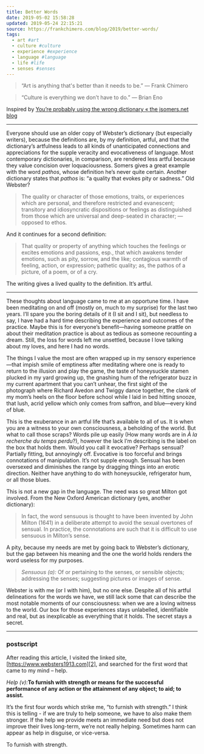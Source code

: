 ```yaml
---
title: Better Words
date: 2019-05-02 15:58:28
updated: 2019-05-24 22:15:21
source: https://frankchimero.com/blog/2019/better-words/
tags:
  - art #art
  - culture #culture
  - experience #experience
  - language #language
  - life #life
  - senses #senses
---
```

> “Art is anything that's better than it needs to be.”
> — Frank Chimero

> “Culture is everything we don’t have to do.”
> — Brian Eno

Inspired by [You’re probably using the wrong dictionary « the jsomers.net blog][1]

* * *

Everyone should use an older copy of Webster’s dictionary (but especially writers), because the definitions are, by my definition, artful, and that the dictionary’s artfulness leads to all kinds of unanticipated connections and appreciations for the supple veracity and evocativeness of language. Most contemporary dictionaries, in comparison, are rendered less artful because they value concision over loquaciousness. Somers gives a great example with the word *pathos*, whose definition he’s never quite certain. Another dictionary states that *pathos* is: “a quality that evokes pity or sadness.” Old Webster?

> The quality or character of those emotions, traits, or experiences which are personal, and therefore restricted and evanescent; transitory and idiosyncratic dispositions or feelings as distinguished from those which are universal and deep-seated in character; — opposed to ethos.
 
And it continues for a second definition:

> That quality or property of anything which touches the feelings or excites emotions and passions, esp., that which awakens tender emotions, such as pity, sorrow, and the like; contagious warmth of feeling, action, or expression; pathetic quality; as, the pathos of a picture, of a poem, or of a cry.
 
The writing gives a lived quality to the definition. It’s artful.

* * *

These thoughts about language came to me at an opportune time. I have been meditating on and off (mostly on, much to my surprise) for the last two years. I’ll spare you the boring details of it (I sit and I sit), but needless to say, I have had a hard time describing the experience and outcomes of the practice. Maybe this is for everyone’s benefit—having someone prattle on about their meditation practice is about as tedious as someone recounting a dream. Still, the loss for words left me unsettled, because I love talking about my loves, and here I had no words.

The things I value the most are often wrapped up in my sensory experience—that impish smile of emptiness after meditating where one is ready to return to the illusion and play the game, the taste of honeysuckle stamen plucked in my yard growing up, the gnashing hum of the refrigerator buzz in my current apartment that you can’t unhear, the first sight of the photograph where Richard Avedon and Twiggy dance together, the clank of my mom’s heels on the floor before school while I laid in bed hitting snooze, that lush, acrid yellow which only comes from saffron, and blue—every kind of blue.

This is the exuberance in an artful life that’s available to all of us. It is when you are a witness to your own consciousness, a beholding of the world. But what to call those scraps? Words pile up easily (How many words are in *À la recherche du temps perdu*?), however the lack I’m describing is the label on the box that holds them. Would you call it evocative? Perhaps sensual? Partially fitting, but annoyingly off. Evocative is too forceful and brings connotations of manipulation. It’s not supple enough. Sensual has been oversexed and diminishes the range by dragging things into an erotic direction. Neither have anything to do with honeysuckle, refrigerator hum, or all those blues.

This is not a new gap in the language. The need was so great Milton got involved. From the New Oxford American dictionary (yes, another dictionary):

> In fact, the word sensuous is thought to have been invented by John Milton (1641) in a deliberate attempt to avoid the sexual overtones of sensual. In practice, the connotations are such that it is difficult to use sensuous in Milton’s sense.
 
A pity, because my needs are met by going back to Webster’s dictionary, but the gap between his meaning and the one the world holds renders the word useless for my purposes.

> *Sensuous (a):* Of or pertaining to the senses, or sensible objects; addressing the senses; suggesting pictures or images of sense.
 
Webster is with me (or I with him), but no one else. Despite all of his artful delineations for the words we have, we still lack some that can describe the most notable moments of our consciousness: when we are a loving witness to the world. Our box for those experiences stays unlabelled, identifiable and real, but as inexplicable as everything that it holds. The secret stays a secret.

* * *

### postscript

After reading this article, I visited the linked site, [https://www.websters1913.com][2], and searched for the first word that came to my mind – help.

*Help (v):*__To furnish with strength or means for the successful performance of any action or the attainment of any object; to aid; to assist.__

It’s the first four words which strike me, “to furnish with strength.” I think this is telling - if we are truly to help someone, we have to also make them stronger. If the help we provide meets an immediate need but does not improve their lives long-term, we’re not really helping. Sometimes harm can appear as help in disguise, or vice-versa.

To furnish with strength.

[1]: evernote:///view/184321186/s446/3124ac86-bcc7-461e-b38f-73e854b7b1e3/3124ac86-bcc7-461e-b38f-73e854b7b1e3/
[2]: https://www.websters1913.com/